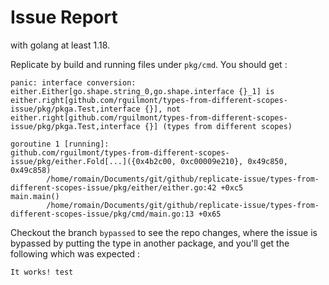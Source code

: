 # Issue Report

with golang at least 1.18.

Replicate by build and running files under `pkg/cmd`. You should get :

```
panic: interface conversion: either.Either[go.shape.string_0,go.shape.interface {}_1] is either.right[github.com/rguilmont/types-from-different-scopes-issue/pkg/pkga.Test,interface {}], not either.right[github.com/rguilmont/types-from-different-scopes-issue/pkg/pkga.Test,interface {}] (types from different scopes)

goroutine 1 [running]:
github.com/rguilmont/types-from-different-scopes-issue/pkg/either.Fold[...]({0x4b2c00, 0xc00009e210}, 0x49c850, 0x49c858)
        /home/romain/Documents/git/github/replicate-issue/types-from-different-scopes-issue/pkg/either/either.go:42 +0xc5
main.main()
        /home/romain/Documents/git/github/replicate-issue/types-from-different-scopes-issue/pkg/cmd/main.go:13 +0x65
```

Checkout the branch `bypassed` to see the repo changes, where the issue is bypassed by putting the type in another package, and you'll get the following which was expected : 

```
It works! test
```

